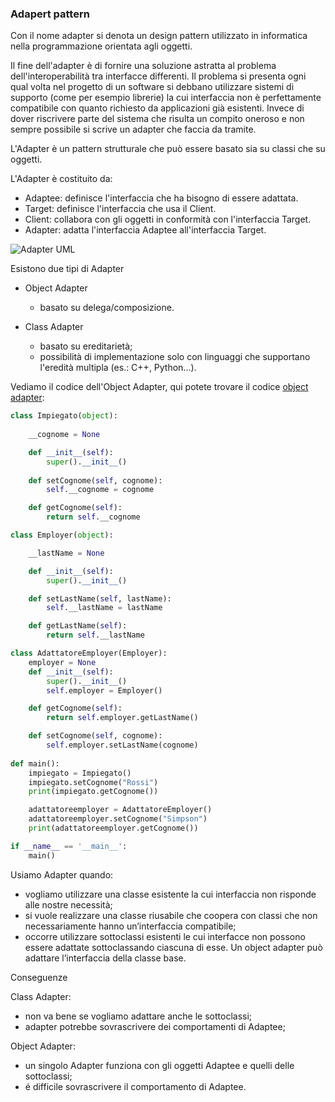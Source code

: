 ### Adapert pattern

Con il nome adapter si denota un design pattern utilizzato in informatica nella programmazione orientata agli oggetti.

Il fine dell'adapter è di fornire una soluzione astratta al problema dell'interoperabilità tra interfacce differenti. Il problema si presenta ogni qual volta nel progetto di un software si debbano utilizzare sistemi di supporto (come per esempio librerie) la cui interfaccia non è perfettamente compatibile con quanto richiesto da applicazioni già esistenti. Invece di dover riscrivere parte del sistema che risulta un compito oneroso e non sempre possibile si scrive un adapter che faccia da tramite.

L'Adapter è un pattern strutturale che può essere basato sia su classi che su oggetti.

L'Adapter è costituito da:

-	Adaptee: definisce l'interfaccia che ha bisogno di essere adattata.
-	Target: definisce l'interfaccia che usa il Client.
-	Client: collabora con gli oggetti in conformità con l'interfaccia Target.
-	Adapter: adatta l'interfaccia Adaptee all'interfaccia Target.

![Adapter UML](https://upload.wikimedia.org/wikipedia/commons/8/8c/Adapter_using_delegation_UML_class_diagram.svg)

Esistono due tipi di Adapter

-	Object Adapter
	-	basato su delega/composizione.

-	Class Adapter
	-	basato su ereditarietà;
	-	possibilità di implementazione solo con linguaggi che supportano l'eredità multipla (es.: C++, Python...).

Vediamo il codice dell'Object Adapter, qui potete trovare il codice [object adapter]:

```python
class Impiegato(object):
	
	__cognome = None

	def __init__(self):
		super().__init__()
	
	def	setCognome(self, cognome):
		self.__cognome = cognome

	def getCognome(self):
		return self.__cognome

class Employer(object):

	__lastName = None

	def __init__(self):
		super().__init__()

	def setLastName(self, lastName):
		self.__lastName = lastName

	def getLastName(self):
		return self.__lastName

class AdattatoreEmployer(Employer):
	employer = None
	def __init__(self):
		super().__init__()
		self.employer = Employer()

	def getCognome(self):
		return self.employer.getLastName()

	def setCognome(self, cognome):
		self.employer.setLastName(cognome)
		
def main():
	impiegato = Impiegato()
	impiegato.setCognome("Rossi")
	print(impiegato.getCognome())

	adattatoreemployer = AdattatoreEmployer()
	adattatoreemployer.setCognome("Simpson")
	print(adattatoreemployer.getCognome())

if __name__ == '__main__':
	main()
```

Usiamo Adapter quando:

-	vogliamo utilizzare una classe esistente la cui interfaccia non risponde alle nostre necessità;
-	si vuole realizzare una classe riusabile che coopera con classi che non necessariamente hanno un’interfaccia compatibile;
-	occorre utilizzare sottoclassi esistenti le cui interfacce non possono essere adattate sottoclassando ciascuna di esse. Un object adapter può adattare l’interfaccia della classe base.

Conseguenze

Class Adapter:

-	non va bene se vogliamo adattare anche le sottoclassi;
-	adapter potrebbe sovrascrivere dei comportamenti di Adaptee;

Object Adapter:

-	un singolo Adapter funziona con gli oggetti Adaptee e quelli delle sottoclassi;
-	é difficile sovrascrivere il comportamento di Adaptee.

[object adapter]:https://github.com/paranoiasystem/Patterns/blob/master/codice/adapter/object/adapter.py